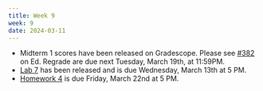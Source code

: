 ```yaml
---
title: Week 9
week: 9
date: 2024-03-11
---
```


- Midterm 1 scores have been released on Gradescope. Please see [#382](https://edstem.org/us/courses/52891/discussion/4550374) on Ed. Regrade are due next Tuesday, March 19th, at 11:59PM.
- [Lab 7](https://data102.datahub.berkeley.edu/hub/user-redirect/git-pull?repo=https%3A%2F%2Fgithub.com%2Fds-102%2Fsp24-materials&urlpath=lab%2Ftree%2Fsp24-materials%2Flab%2Flab07%2Flab07.ipynb&branch=main) has been released and is due Wednesday, March 13th at 5 PM.
- [Homework 4](https://data102.datahub.berkeley.edu/hub/user-redirect/git-pull?repo=https%3A%2F%2Fgithub.com%2Fds-102%2Fsp24-materials&urlpath=lab%2Ftree%2Fsp24-materials%2Fhw%2Fhw4%2Fhw4.pdf&branch=main) is due Friday, March 22nd at 5 PM.
